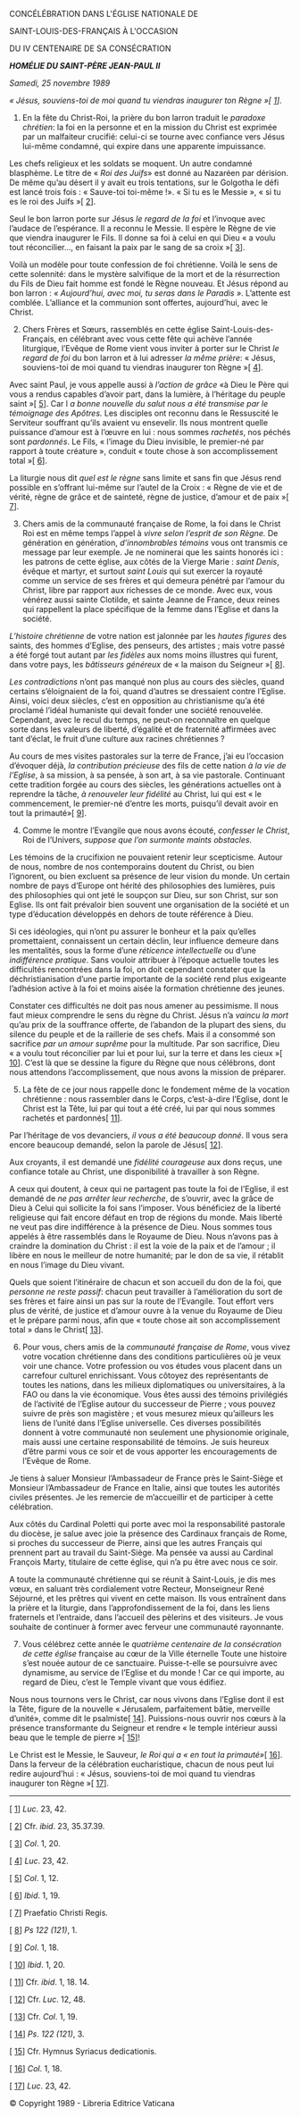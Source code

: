 CONCÉLÉBRATION DANS L'ÉGLISE NATIONALE DE

SAINT-LOUIS-DES-FRANÇAIS À L'OCCASION

DU IV CENTENAIRE DE SA CONSÉCRATION

***HOMÉLIE DU SAINT-PÈRE JEAN-PAUL II***

*Samedi, 25 novembre 1989*

*« Jésus, souviens-toi de moi quand tu viendras inaugurer ton Règne »[ [1](#_ftn1 "")].*

1. En la fête du Christ-Roi, la prière du bon larron traduit le *paradoxe chrétien*: la foi en la personne et en la mission du Christ est exprimée par un malfaiteur crucifié: celui-ci se tourne avec confiance vers Jésus lui-même condamné, qui expire dans une apparente impuissance.

Les chefs religieux et les soldats se moquent. Un autre condamné blasphème. Le titre de « *Roi des Juifs*» est donné au Nazaréen par dérision. De même qu’au désert il y avait eu trois tentations, sur le Golgotha le défi est lancé trois fois : « Sauve-toi toi-même !». « Si tu es le Messie », « si tu es le roi des Juifs »[ [2](#_ftn2 "")].

Seul le bon larron porte sur Jésus *le regard de la foi* et l’invoque avec l’audace de l’espérance. Il a reconnu le Messie. Il espère le Règne de vie que viendra inaugurer le Fils. Il donne sa foi à celui en qui Dieu « a voulu tout réconcilier..., en faisant la paix par le sang de sa croix »[ [3](#_ftn3 "")].

Voilà un modèle pour toute confession de foi chrétienne. Voilà le sens de cette solennité: dans le mystère salvifique de la mort et de la résurrection du Fils de Dieu fait homme est fondé le Règne nouveau. Et Jésus répond au bon larron : *« Aujourd’hui, avec moi, tu seras dans le Paradis »*. L’attente est comblée. L’alliance et la communion sont offertes, aujourd’hui, avec le Christ.

2. Chers Frères et Sœurs, rassemblés en cette église Saint-Louis-des-Français, en célébrant avec vous cette fête qui achève l’année liturgique, l’Evêque de Rome vient vous inviter à porter sur le Christ *le regard de foi* du bon larron et à lui adresser *la même prière*: « Jésus, souviens-toi de moi quand tu viendras inaugurer ton Règne »[ [4](#_ftn4 "")].

Avec saint Paul, je vous appelle aussi à *l’action de grâce* «à Dieu le Père qui vous a rendus capables d’avoir part, dans la lumière, à l’héritage du peuple saint »[ [5](#_ftn5 "")]. Car l *a bonne nouvelle du salut nous a été transmise par le témoignage des Apôtres.* Les disciples ont reconnu dans le Ressuscité le Serviteur souffrant qu’ils avaient vu ensevelir. Ils nous montrent quelle puissance d’amour est à l’œuvre en lui : nous sommes *rachetés*, nos péchés sont *pardonnés*. Le Fils, « l’image du Dieu invisible, le premier-né par rapport à toute créature », conduit « toute chose à son accomplissement total »[ [6](#_ftn6 "")].

La liturgie nous dit *quel est le règne* sans limite et sans fin que Jésus rend possible en s’offrant lui-même sur l’autel de la Croix : « Règne de vie et de vérité, règne de grâce et de sainteté, règne de justice, d’amour et de paix »[ [7](#_ftn7 "")].

3. Chers amis de la communauté française de Rome, la foi dans le Christ Roi est en même temps l’appel à *vivre selon l’esprit de son Règne.* De génération en génération, *d’innombrables témoins* vous ont transmis ce message par leur exemple. Je ne nominerai que les saints honorés ici : les patrons de cette église, aux côtés de la Vierge Marie : *saint Denis*, évêque et martyr, et surtout *saint Louis* qui sut exercer la royauté comme un service de ses frères et qui demeura pénétré par l’amour du Christ, libre par rapport aux richesses de ce monde. Avec eux, vous vénérez aussi sainte Clotilde, et sainte Jeanne de France, deux reines qui rappellent la place spécifique de la femme dans l’Eglise et dans la société.

*L’histoire chrétienne* de votre nation est jalonnée par les *hautes figures* des saints, des hommes d’Eglise, des penseurs, des artistes ; mais votre passé a été forgé tout autant par *les fidèles* aux noms moins illustres qui furent, dans votre pays, les *bâtisseurs généreux* de « la maison du Seigneur »[ [8](#_ftn8 "")].

*Les contradictions* n’ont pas manqué non plus au cours des siècles, quand certains s’éloignaient de la foi, quand d’autres se dressaient contre l’Eglise. Ainsi, voici deux siècles, c’est en opposition au christianisme qu’a été proclamé l’idéal humaniste qui devait fonder une société renouvelée. Cependant, avec le recul du temps, ne peut-on reconnaître en quelque sorte dans les valeurs de liberté, d’égalité et de fraternité affirmées avec tant d’éclat, le fruit d’une culture aux racines chrétiennes ?

Au cours de mes visites pastorales sur la terre de France, j’ai eu l’occasion d’évoquer déjà, *la contribution précieuse* des fils de cette nation *à la vie de l’Eglise*, à sa mission, à sa pensée, à son art, à sa vie pastorale. Continuant cette tradition forgée au cours des siècles, les générations actuelles ont à reprendre la tâche, *à renouveler leur fidélité* au Christ, lui qui est « le commencement, le premier-né d’entre les morts, puisqu’il devait avoir en tout la primauté»[ [9](#_ftn9 "")].

4. Comme le montre l’Evangile que nous avons écouté, *confesser le Christ*, Roi de l’Univers, *suppose que l’on surmonte maints obstacles.*

Les témoins de la crucifixion ne pouvaient retenir leur scepticisme. Autour de nous, nombre de nos contemporains doutent du Christ, ou bien l’ignorent, ou bien excluent sa présence de leur vision du monde. Un certain nombre de pays d’Europe ont hérité des philosophies des lumières, puis des philosophies qui ont jeté le soupçon sur Dieu, sur son Christ, sur son Eglise. Ils ont fait prévaloir bien souvent une organisation de la société et un type d’éducation développés en dehors de toute référence à Dieu.

Si ces idéologies, qui n’ont pu assurer le bonheur et la paix qu’elles promettaient, connaissent un certain déclin, leur influence demeure dans les mentalités, sous la forme d’une *réticence intellectuelle* ou d’une *indifférence pratique*. Sans vouloir attribuer à l’époque actuelle toutes les difficultés rencontrées dans la foi, on doit cependant constater que la déchristianisation d’une partie importante de la société rend plus exigeante l’adhésion active à la foi et moins aisée la formation chrétienne des jeunes.

Constater ces difficultés ne doit pas nous amener au pessimisme. Il nous faut mieux comprendre le sens du règne du Christ. Jésus n’a *vaincu la mort* qu’au prix de la souffrance offerte, de l’abandon de la plupart des siens, du silence du peuple et de la raillerie de ses chefs. Mais il a consommé son sacrifice *par un amour suprême* pour la multitude. Par son sacrifice, Dieu « a voulu tout réconcilier par lui et pour lui, sur la terre et dans les cieux »[ [10](#_ftn10 "")]. C’est là que se dessine la figure du Règne que nous célébrons, dont nous attendons l’accomplissement, que nous avons la mission de préparer.

5. La fête de ce jour nous rappelle donc le fondement même de la vocation chrétienne : nous rassembler dans le Corps, c’est-à-dire l’Eglise, dont le Christ est la Tête, lui par qui tout a été créé, lui par qui nous sommes rachetés et pardonnés[ [11](#_ftn11 "")].

Par l’héritage de vos devanciers, *il vous a été beaucoup donné*. Il vous sera encore beaucoup demandé, selon la parole de Jésus[ [12](#_ftn12 "")].

Aux croyants, il est demandé une *fidélité courageuse* aux dons reçus, une confiance totale au Christ, une disponibilité à travailler à son Règne.

A ceux qui doutent, à ceux qui ne partagent pas toute la foi de l’Eglise, il est demandé de *ne pas arrêter leur recherche*, de s’ouvrir, avec la grâce de Dieu à Celui qui sollicite la foi sans l’imposer. Vous bénéficiez de la liberté religieuse qui fait encore défaut en trop de régions du monde. Mais liberté ne veut pas dire indifférence à la présence de Dieu. Nous sommes tous appelés à être rassemblés dans le Royaume de Dieu. Nous n’avons pas à craindre la domination du Christ : il est la voie de la paix et de l’amour ; il libère en nous le meilleur de notre humanité; par le don de sa vie, il rétablit en nous l’image du Dieu vivant.

Quels que soient l’itinéraire de chacun et son accueil du don de la foi, que *personne ne reste passif*: chacun peut travailler à l’amélioration du sort de ses frères et faire ainsi un pas sur la route de l’Evangile. Tout effort vers plus de vérité, de justice et d’amour ouvre à la venue du Royaume de Dieu et le prépare parmi nous, afin que « toute chose ait son accomplissement total » dans le Christ[ [13](#_ftn13 "")].

6. Pour vous, chers amis de la *communauté française de Rome*, vous vivez votre vocation chrétienne dans des conditions particulières où je veux voir une chance. Votre profession ou vos études vous placent dans un carrefour culturel enrichissant. Vous côtoyez des représentants de toutes les nations, dans les milieux diplomatiques ou universitaires, à la FAO ou dans la vie économique. Vous êtes aussi des témoins privilégiés de l’activité de l’Eglise autour du successeur de Pierre ; vous pouvez suivre de près son magistère ; et vous mesurez mieux qu’ailleurs les liens de l’unité dans l’Eglise universelle. Ces diverses possibilités donnent à votre communauté non seulement une physionomie originale, mais aussi une certaine responsabilité de témoins. Je suis heureux d’être parmi vous ce soir et de vous apporter les encouragements de l’Evêque de Rome.

Je tiens à saluer Monsieur l’Ambassadeur de France près le Saint-Siège et Monsieur l’Ambassadeur de France en Italie, ainsi que toutes les autorités civiles présentes. Je les remercie de m’accueillir et de participer à cette célébration.

Aux côtés du Cardinal Poletti qui porte avec moi la responsabilité pastorale du diocèse, je salue avec joie la présence des Cardinaux français de Rome, si proches du successeur de Pierre, ainsi que les autres Français qui prennent part au travail du Saint-Siège. Ma pensée va aussi au Cardinal François Marty, titulaire de cette église, qui n’a pu être avec nous ce soir.

A toute la communauté chrétienne qui se réunit à Saint-Louis, je dis mes vœux, en saluant très cordialement votre Recteur, Monseigneur René Séjourné, et les prêtres qui vivent en cette maison. Ils vous entraînent dans la prière et la liturgie, dans l’approfondissement de la foi, dans les liens fraternels et l’entraide, dans l’accueil des pèlerins et des visiteurs. Je vous souhaite de continuer à former avec ferveur une communauté rayonnante.

7. Vous célébrez cette année le *quatrième centenaire de la consécration de cette église* française au cœur de la Ville éternelle Toute une histoire s’est nouée autour de ce sanctuaire. Puisse-t-elle se poursuivre avec dynamisme, au service de l’Eglise et du monde ! Car ce qui importe, au regard de Dieu, c’est le Temple vivant que vous édifiez.

Nous nous tournons vers le Christ, car nous vivons dans l’Eglise dont il est la Tête, figure de la nouvelle « Jérusalem, parfaitement bâtie, merveille d’unité», comme dit le psalmiste[ [14](#_ftn14 "")]. Puissions-nous ouvrir nos cœurs à la présence transformante du Seigneur et rendre « le temple intérieur aussi beau que le temple de pierre »[ [15](#_ftn15 "")]!

Le Christ est le Messie, le Sauveur, *le Roi qui a « en tout la primauté»*[ [16](#_ftn16 "")]. Dans la ferveur de la célébration eucharistique, chacun de nous peut lui redire aujourd’hui : « Jésus, souviens-toi de moi quand tu viendras inaugurer ton Règne »[ [17](#_ftn17 "")].

* * *

[ [1](#_ftnref1 "")] *Luc*. 23, 42.

[ [2](#_ftnref2 "")] Cfr. *ibid*. 23, 35.37.39.

[ [3](#_ftnref3 "")] *Col*. 1, 20.

[ [4](#_ftnref4 "")] *Luc*. 23, 42.

[ [5](#_ftnref5 "")] *Col*. 1, 12.

[ [6](#_ftnref6 "")] *Ibid*. 1, 19.

[ [7](#_ftnref7 "")] Praefatio Christi Regis.

[ [8](#_ftnref8 "")] *Ps 122 (121)*, 1.

[ [9](#_ftnref9 "")] *Col*. 1, 18.

[ [10](#_ftnref10 "")] *Ibid*. 1, 20.

[ [11](#_ftnref11 "")] Cfr. *ibid*. 1, 18. 14.

[ [12](#_ftnref12 "")] Cfr. *Luc*. 12, 48.

[ [13](#_ftnref13 "")] Cfr. *Col*. 1, 19.

[ [14](#_ftnref14 "")] *Ps*. *122 (121)*, 3.

[ [15](#_ftnref15 "")] Cfr. Hymnus Syriacus dedicationis.

[ [16](#_ftnref16 "")] *Col*. 1, 18.

[ [17](#_ftnref17 "")] *Luc*. 23, 42.

© Copyright 1989 - Libreria Editrice Vaticana